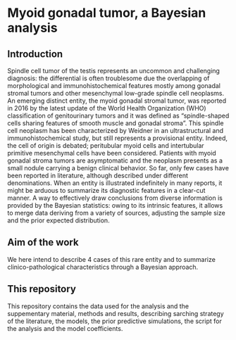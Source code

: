 # Myoid gonadal tumor, a Bayesian analysis

## Introduction

Spindle cell tumor of the testis represents an uncommon and challenging diagnosis: the differential is often troublesome due the overlapping of morphological and immunohistochemical features mostly among gonadal stromal tumors and other mesenchymal low-grade spindle cell neoplasms. An emerging distinct entity, the myoid gonadal stromal tumor, was reported in 2016 by the latest update of the World Health Organization (WHO) classification of genitourinary tumors and it was defined as “spindle-shaped cells sharing features of smooth muscle and gonadal stroma”. This spindle cell neoplasm has been characterized by Weidner in an ultrastructural and immunohistochemical study, but still represents a provisional entity. Indeed, the cell of origin is debated; peritubular myoid cells and intertubular primitive mesenchymal cells have been considered.  Patients with myoid gonadal stroma tumors are asymptomatic and the neoplasm presents as a small nodule carrying a benign clinical behavior. So far, only few cases have been reported in literature, although described under different denominations. When an entity is illustrated indefinitely in many reports, it might be arduous to summarize its diagnostic features in a clear-cut manner. A way to effectively draw conclusions from diverse information is provided by the Bayesian statistics: owing to its intrinsic features, it allows to merge data deriving from a variety of sources, adjusting the sample size and the prior expected distribution.

## Aim of the work

We here intend to describe 4 cases of this rare entity and to summarize clinico-pathological characteristics through a Bayesian approach.

## This repository
This repository contains the data used for the analysis and the suppementary material, methods and results, describing sarching strategy of the literature, the models, the prior predictive simulations, the script for the analysis and the model coefficients. 
